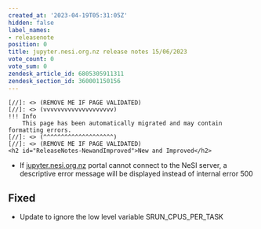 ```yaml
---
created_at: '2023-04-19T05:31:05Z'
hidden: false
label_names:
- releasenote
position: 0
title: jupyter.nesi.org.nz release notes 15/06/2023
vote_count: 0
vote_sum: 0
zendesk_article_id: 6805305911311
zendesk_section_id: 360001150156
---
```



    [//]: <> (REMOVE ME IF PAGE VALIDATED)
    [//]: <> (vvvvvvvvvvvvvvvvvvvv)
    !!! Info
        This page has been automatically migrated and may contain formatting errors.
    [//]: <> (^^^^^^^^^^^^^^^^^^^^)
    [//]: <> (REMOVE ME IF PAGE VALIDATED)
    <h2 id="ReleaseNotes-NewandImproved">New and Improved</h2>
<ul>
<li data-stringify-indent="0" data-stringify-border="0">If<span> </span><a class="c-link" href="http://my.nesi.org.nz/" target="_blank" rel="noopener noreferrer" data-stringify-link="http://my.nesi.org.nz" data-sk="tooltip_parent">jupyter.nesi.org.nz</a><span> </span>portal cannot connect to the NeSI server, a descriptive error message will be displayed instead of internal error 500</li>
</ul>
<h2>Fixed</h2>
<ul>
<li data-stringify-indent="0" data-stringify-border="0">Update to ignore the low level variable <span>SRUN_CPUS_PER_TASK</span>
</li>
</ul>